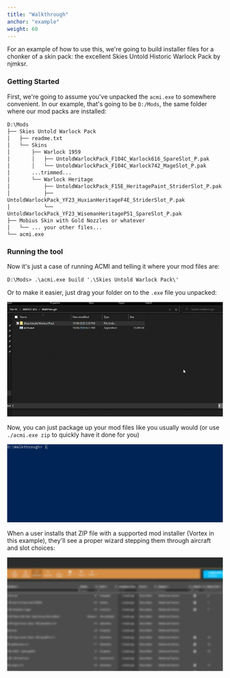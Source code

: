 ```yaml
---
title: "Walkthrough"
anchor: "example"
weight: 60
---
```


For an example of how to use this, we're going to build installer files for a chonker of a skin pack: the excellent Skies Untold Historic Warlock Pack by njmksr.

### Getting Started

First, we're going to assume you've unpacked the `acmi.exe` to somewhere convenient. In our example, that's going to be `D:/Mods`, the same folder where our mod packs are installed:

```text
D:\Mods
├── Skies Untold Warlock Pack
│   ├── readme.txt
│   └── Skins
│       ├── Warlock 1959
│       │   ├── UntoldWarlockPack_F104C_Warlock616_SpareSlot_P.pak
│       │   └── UntoldWarlockPack_F104C_Warlock742_MageSlot_P.pak
│       ...trimmed...
│       └── Warlock Heritage
│           ├── UntoldWarlockPack_F15E_HeritagePaint_StriderSlot_P.pak
│           ├── UntoldWarlockPack_YF23_HuxianHeritageF4E_StriderSlot_P.pak
│           └── UntoldWarlockPack_YF23_WisemanHeritageP51_SpareSlot_P.pak
├── Mobius Skin with Gold Nozzles or whatever
│   └── ... your other files...
└── acmi.exe
```

### Running the tool

Now it's just a case of running ACMI and telling it where your mod files are:

```text
D:\Mods> .\acmi.exe build '.\Skies Untold Warlock Pack\'
```
Or to make it easier, just drag your folder on to the `.exe` file you unpacked:

![walkthrough](/acmi-drag.gif)

Now, you can just package up your mod files like you usually would (or use `./acmi.exe zip` to quickly have it done for you)

![acmi zip](/acmi-zip.gif)

When a user installs that ZIP file with a supported mod installer (Vortex in this example), they'll see a proper wizard stepping them through aircraft and slot choices:

![fomod installer](/ac-fomod-min.gif)
